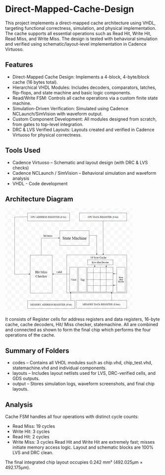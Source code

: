 # Direct-Mapped-Cache-Design
This project implements a direct-mapped cache architecture using VHDL, targeting functional correctness, simulation, and physical implementation. The cache supports all essential operations such as Read Hit, Write Hit, Read Miss, and Write Miss. The design is tested with behavioral simulation and verified using schematic/layout-level implementation in Cadence Virtuoso.

## Features
- Direct-Mapped Cache Design: Implements a 4-block, 4-byte/block cache (16 bytes total).
- Hierarchical VHDL Modules: Includes decoders, comparators, latches, flip-flops, and state machine and basic logic components.
- Read/Write FSM: Controls all cache operations via a custom finite state machine.
- Simulation-Driven Verification: Simulated using Cadence NCLaunch/SimVision with waveform output.
- Custom Component Development: All modules designed from scratch, from gates to top-level integration.
- DRC & LVS Verified Layouts: Layouts created and verified in Cadence Virtuoso for physical correctness.

## Tools Used
- Cadence Virtuoso – Schematic and layout design (with DRC & LVS checks)
- Cadence NCLaunch / SimVision – Behavioral simulation and waveform analysis
- VHDL - Code development

## Architecture Diagram
![Chip Architecture](./architecture/architecture.png)

It consists of Register cells for address registers and data registers, 16-byte cache, cache decoders, Hit/ Miss checker, statemachine. All are combined and connected as shown to form the final chip which performs the four operations of the cache.

## Summary of Folders
- codes – Contains all VHDL modules such as chip.vhd, chip_test.vhd, statemachine.vhd and individual components.
- layouts – Includes layout netlists used for LVS, DRC-verified cells, and GDS outputs.
- output – Stores simulation logs, waveform screenshots, and final chip layouts.

## Analysis
Cache FSM handles all four operations with distinct cycle counts:
- Read Miss: 19 cycles
- Write Hit: 3 cycles
- Read Hit: 2 cycles
- Write Miss: 3 cycles
Read Hit and Write Hit are extremely fast; misses initiate memory access logic. Layout and schematic blocks are 100% LVS and DRC clean.

The final integrated chip layout occupies 0.242 mm² (492.025μm × 492.175μm).
